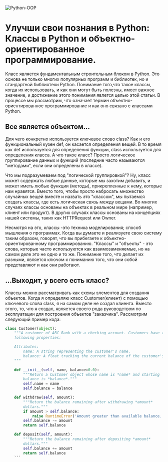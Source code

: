 
![Python-OOP](https://files.realpython.com/media/python3-oop.01ea6aa3e8ef.jpg)

# Улучши свои познания в Python: Классы в Python и объектно-ориентированное программирование.

Класс является фундаментальным строительным блоком в Python. Это основа не только многих популярных программ и библиотек, но и стандартной библиотеки Python. Понимание того,что такое классы, когда их использовать, и как они могут быть полезны, имеет важное значение, и достижение этого понимания явлется целью этой статьи. В процессе мы рассмотрим, что означает термин объектно-ориентированное программирование и как оно связано с классами Python.

## Все является объектом...
Для чего конкретно используется ключевое слово class? Как и его функциональный кузен def, он касается определения вещей. В то время как def используется для определения функции, class используется для определения класса. А что такое класс? Просто логическое группирование данных и функций (последние часто называются "методами", если они определены в классе).

Что мы подразумеваем под "логической группировкой"? Ну, класс может содержать любые данные, которые мы захотим добавить, и может иметь любые функции (методы), прикрепленные к нему, которые нам нравятся. Вместо того, чтобы просто набросать множество случайных вещей вместе и назвать это "классом", мы пытаемся создать классы, где есть логическая связь между вещами. Во многих случаях классы основаны на объектах в реальном мире (например, клиент или продукт). В других случаях классы основаны на концепциях нашей системы, таких как HTTPRequest или Owner.

Несмотря на это, классы -это техника моделирования; способ мышления о программах. Когда вы думаете и реализуете свою систему таким образом, говорят, что вы прибегаете к объектно-ориентированному программированию. "Классы" и "объекты" - это слова, которые часто используются как взаимозаменяемые, но на самом деле это не одно и то же. Понимание того, что делает их разными, является ключом к пониманию того, что они собой представляют и как они работают.

## ...Выходит, у всего есть класс?
Классы можно рассматривать как схемы элементов для создания объектов. Когда я определяю класс Customer(клиент) с помощью ключевого слова class, я на самом деле не создал клиента. Вместо этого, то, что я создал, является своего рода руководством по эксплуатации для построения объектов "заказчика". Рассмотрим следующий пример кода:
  
  ```python
  class Customer(object):
      """A customer of ABC Bank with a checking account. Customers have the
      following properties:

      Attributes:
          name: A string representing the customer's name.
          balance: A float tracking the current balance of the customer's account.
      """

      def __init__(self, name, balance=0.0):
          """Return a Customer object whose name is *name* and starting
          balance is *balance*."""
          self.name = name
          self.balance = balance

      def withdraw(self, amount):
          """Return the balance remaining after withdrawing *amount*
          dollars."""
          if amount > self.balance:
              raise RuntimeError('Amount greater than available balance.')
          self.balance -= amount
          return self.balance

      def deposit(self, amount):
          """Return the balance remaining after depositing *amount*
          dollars."""
          self.balance += amount
          return self.balance
      ```
